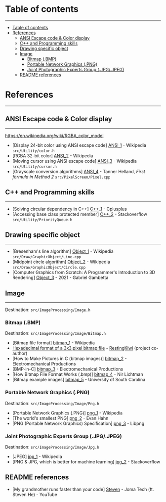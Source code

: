 # Table of contents

---

[//]: # (@formatter:off)
<!-- TOC -->
* [Table of contents](#table-of-contents)
* [References](#references)
  * [ANSI Escape code & Color display](#ansi-escape-code--color-display)
  * [C++ and Programming skills](#c-and-programming-skills)
  * [Drawing specific object](#drawing-specific-object)
  * [Image](#image)
    * [Bitmap (.BMP)](#bitmap-bmp)
    * [Portable Network Graphics (.PNG)](#portable-network-graphics-png)
    * [Joint Photographic Experts Group (.JPG/.JPEG)](#joint-photographic-experts-group-jpgjpeg)
  * [README references](#readme-references)
<!-- TOC -->
[//]: # (@formatter:on)

# References

---

## ANSI Escape code & Color display

---
https://en.wikipedia.org/wiki/RGBA_color_model

[//]: # (@formatter:off)
- [Display 24-bit color using ANSI escape code] [ANSI_1] - Wikipedia `src/Utility/color.h`
- [RGBA 32-bit color]                           [ANSI_2] - Wikipedia                    
- [Moving cursor using ANSI escape code]        [ANSI_3] - Wikipedia `src/Utility/cursor.h`
- [Grayscale conversion algorithms]             [ANSI_4] - Tanner Helland, _First formula in Method 2_ `src/PixelScreen/Pixel.cpp`

[ANSI_1]: https://en.wikipedia.org/wiki/ANSI_escape_code#24-bit "ANSI escape code 24-bit color"
[ANSI_2]: https://en.wikipedia.org/wiki/RGBA_color_model "RGBA color"
[ANSI_3]: https://en.wikipedia.org/wiki/ANSI_escape_code#CSI_(Control_Sequence_Introducer)_sequences "ANSI escape code moving cursor"
[ANSI_4]: https://tannerhelland.com/2011/10/01/grayscale-image-algorithm-vb6.html "Method 2"
[//]: # (@formatter:on)

## C++ and Programming skills

---

[//]: # (@formatter:off)
- [Solving circular dependency in C++]    [C++_1] - Cplusplus
- [Accessing base class protected member] [C++_2] - Stackoverflow `src/Utility/PriorityQueue.h`

[C++_1]: https://cplusplus.com/articles/Gw6AC542/ "Solving circular dependency"
[C++_2]: https://stackoverflow.com/questions/69012795/accessing-a-base-class-member-with-accessing-priority-queue-container "Accessing protected attribute"
[//]: # (@formatter:on)

## Drawing specific object

---

[//]: # (@formatter:off)
- [Bresenham's line algorithm] [Object_1] - Wikipedia `src/Draw/GraphicObject/Line.cpp`
- [Midpoint circle algorithm]  [Object_2] - Wikipedia `src/Draw/GraphicObject/Circle.cpp`
- [Computer Graphics from Scratch: A Programmer's Introduction to 3D Rendering] [Object_3] - 2021 - Gabriel Gambetta

[Object_1]: https://en.wikipedia.org/wiki/Bresenham%27s_line_algorithm "Line algorithm"
[Object_2]: https://en.wikipedia.org/wiki/Midpoint_circle_algorithm "Midpoint circle algorithm"
[Object_3]: https://www.google.com.vn/books/edition/Computer_Graphics_from_Scratch/t0UqEAAAQBAJ?hl=en&gbpv=0 "Computer Graphics from Scratch - Gabriel Gambetta"
[//]: # (@formatter:on)

## Image

---

Destination: `src/ImageProcessing/Image.h`

### Bitmap (.BMP)

Destination: `src/ImageProcessing/Image/Bitmap.h`

[//]: # (@formatter:off)
- [Bitmap file format]                        [bitmap_1] - Wikipedia
- [Hexadecimal format of a 3x3 pixel bitmap file](document/BMP_Structure_3x3.pdf) - [RestingKiwi](https://github.com/RestingWiki) (project co-author)
- [How to Make Pictures in C (bitmap images)] [bitmap_2] - Electromechanical Productions
- [BMP-in-C]                                  [bitmap_3] - Electromechanical Productions
- [How Bitmap File Format Works (.bmp)]       [bitmap_4] - Nir Lichtman
- [Bitmap example images]                     [bitmap_5] - University of South Carolina

[bitmap_1]: https://en.wikipedia.org/wiki/BMP_file_format "Bitmap file format"
[bitmap_2]: https://www.youtube.com/watch?v=CmQoJEOeUT8 "Make Pictures in C"
[bitmap_3]: https://github.com/EmergentComplexity/BMP-in-C "Make Pictures in C github code"
[bitmap_4]: https://www.youtube.com/watch?v=kpHFFFu9qeU "How Bitmap File Format Works (.bmp)"
[bitmap_5]: https://people.math.sc.edu/Burkardt/data/bmp/bmp.html "Bitmap example images"
[//]: # (@formatter:on)

### Portable Network Graphics (.PNG)

Destination: `src/ImageProcessing/Image/Png.h`

[//]: # (@formatter:off)
- [Portable Network Graphics (.PNG)]                [png_1] - Wikipedia
- [The world's smallest PNG]                        [png_2] - Evan Hahn
- [PNG (Portable Network Graphics) Specification]   [png_3] - Libpng

[png_1]: https://en.wikipedia.org/wiki/PNG "Png Wiki"
[png_2]: https://evanhahn.com/worlds-smallest-png/ "The world's smallest PNG"
[png_3]: http://www.libpng.org/pub/png/spec/1.2/PNG-Contents.html "PNG (Portable Network Graphics) Specification"
[//]: # (@formatter:on)

### Joint Photographic Experts Group (.JPG/.JPEG)

Destination: `src/ImageProcessing/Image/Jpg.h`

[//]: # (@formatter:off)
- [JPEG]                                                [jpg_1] - Wikipedia
- [PNG & JPG, which is better for machine learning]     [jpg_2] - Stackoverflow

[jpg_1]: https://en.wikipedia.org/wiki/JPEG "JPEG Wiki"
[jpg_2]: https://stats.stackexchange.com/questions/440144/which-image-format-is-better-for-machine-learning-png-jpg-or-other "PNG JPG format, which is better for ML"
[//]: # (@formatter:on)

## README references
- [My grandmother runs faster than your code] [Steven] - Joma Tech (ft. Steven He) - YouTube

[Steven]: https://youtu.be/314OLE6mKOo?si=VetmQjFqy82UsRw4&t=135 "Steven"